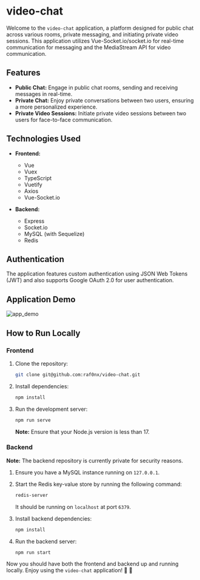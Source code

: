 # video-chat

Welcome to the `video-chat` application, a platform designed for public chat across various rooms, private messaging, and initiating private video sessions. This application utilizes Vue-Socket.io/socket.io for real-time communication for messaging and the MediaStream API for video communication.

## Features

- **Public Chat:** Engage in public chat rooms, sending and receiving messages in real-time.
- **Private Chat:** Enjoy private conversations between two users, ensuring a more personalized experience.
- **Private Video Sessions:** Initiate private video sessions between two users for face-to-face communication.

## Technologies Used

- **Frontend:**

  - Vue
  - Vuex
  - TypeScript
  - Vuetify
  - Axios
  - Vue-Socket.io

- **Backend:**
  - Express
  - Socket.io
  - MySQL (with Sequelize)
  - Redis

## Authentication

The application features custom authentication using JSON Web Tokens (JWT) and also supports Google OAuth 2.0 for user authentication.

## Application Demo

![app_demo](https://github.com/raf0nx/video-chat/assets/69021954/5b0ec4e4-01f9-401f-a8c2-10a1f0d08a58)

## How to Run Locally

### Frontend

1. Clone the repository:

   ```bash
   git clone git@github.com:raf0nx/video-chat.git
   ```

2. Install dependencies:

   ```bash
   npm install
   ```

3. Run the development server:

   ```bash
   npm run serve
   ```

   **Note:** Ensure that your Node.js version is less than 17.

### Backend

**Note:** The backend repository is currently private for security reasons.

1. Ensure you have a MySQL instance running on `127.0.0.1`.
2. Start the Redis key-value store by running the following command:

   ```bash
   redis-server
   ```

   It should be running on `localhost` at port `6379`.

3. Install backend dependencies:

   ```bash
   npm install
   ```

4. Run the backend server:
   ```bash
   npm run start
   ```

Now you should have both the frontend and backend up and running locally. Enjoy using the `video-chat` application! 💬 👥
